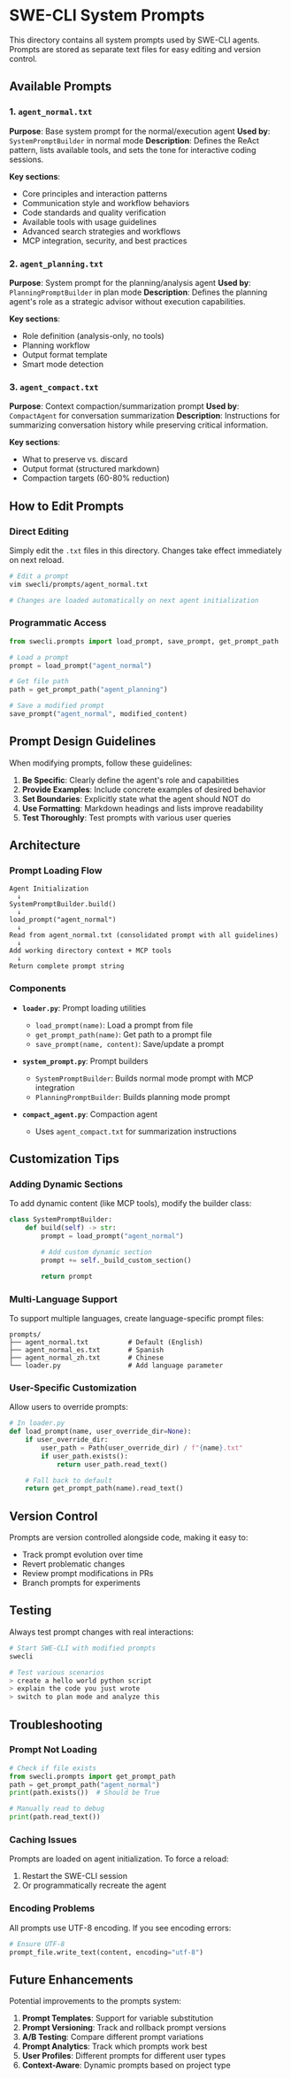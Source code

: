 # SWE-CLI System Prompts

This directory contains all system prompts used by SWE-CLI agents. Prompts are stored as separate text files for easy editing and version control.

## Available Prompts

### 1. `agent_normal.txt`
**Purpose**: Base system prompt for the normal/execution agent
**Used by**: `SystemPromptBuilder` in normal mode
**Description**: Defines the ReAct pattern, lists available tools, and sets the tone for interactive coding sessions.

**Key sections**:
- Core principles and interaction patterns
- Communication style and workflow behaviors
- Code standards and quality verification
- Available tools with usage guidelines
- Advanced search strategies and workflows
- MCP integration, security, and best practices

### 2. `agent_planning.txt`
**Purpose**: System prompt for the planning/analysis agent
**Used by**: `PlanningPromptBuilder` in plan mode
**Description**: Defines the planning agent's role as a strategic advisor without execution capabilities.

**Key sections**:
- Role definition (analysis-only, no tools)
- Planning workflow
- Output format template
- Smart mode detection

### 3. `agent_compact.txt`
**Purpose**: Context compaction/summarization prompt
**Used by**: `CompactAgent` for conversation summarization
**Description**: Instructions for summarizing conversation history while preserving critical information.

**Key sections**:
- What to preserve vs. discard
- Output format (structured markdown)
- Compaction targets (60-80% reduction)

## How to Edit Prompts

### Direct Editing
Simply edit the `.txt` files in this directory. Changes take effect immediately on next reload.

```bash
# Edit a prompt
vim swecli/prompts/agent_normal.txt

# Changes are loaded automatically on next agent initialization
```

### Programmatic Access

```python
from swecli.prompts import load_prompt, save_prompt, get_prompt_path

# Load a prompt
prompt = load_prompt("agent_normal")

# Get file path
path = get_prompt_path("agent_planning")

# Save a modified prompt
save_prompt("agent_normal", modified_content)
```

## Prompt Design Guidelines

When modifying prompts, follow these guidelines:

1. **Be Specific**: Clearly define the agent's role and capabilities
2. **Provide Examples**: Include concrete examples of desired behavior
3. **Set Boundaries**: Explicitly state what the agent should NOT do
4. **Use Formatting**: Markdown headings and lists improve readability
5. **Test Thoroughly**: Test prompts with various user queries

## Architecture

### Prompt Loading Flow

```
Agent Initialization
  ↓
SystemPromptBuilder.build()
  ↓
load_prompt("agent_normal")
  ↓
Read from agent_normal.txt (consolidated prompt with all guidelines)
  ↓
Add working directory context + MCP tools
  ↓
Return complete prompt string
```

### Components

- **`loader.py`**: Prompt loading utilities
  - `load_prompt(name)`: Load a prompt from file
  - `get_prompt_path(name)`: Get path to a prompt file
  - `save_prompt(name, content)`: Save/update a prompt

- **`system_prompt.py`**: Prompt builders
  - `SystemPromptBuilder`: Builds normal mode prompt with MCP integration
  - `PlanningPromptBuilder`: Builds planning mode prompt

- **`compact_agent.py`**: Compaction agent
  - Uses `agent_compact.txt` for summarization instructions

## Customization Tips

### Adding Dynamic Sections

To add dynamic content (like MCP tools), modify the builder class:

```python
class SystemPromptBuilder:
    def build(self) -> str:
        prompt = load_prompt("agent_normal")

        # Add custom dynamic section
        prompt += self._build_custom_section()

        return prompt
```

### Multi-Language Support

To support multiple languages, create language-specific prompt files:

```
prompts/
├── agent_normal.txt          # Default (English)
├── agent_normal_es.txt       # Spanish
├── agent_normal_zh.txt       # Chinese
└── loader.py                 # Add language parameter
```

### User-Specific Customization

Allow users to override prompts:

```python
# In loader.py
def load_prompt(name, user_override_dir=None):
    if user_override_dir:
        user_path = Path(user_override_dir) / f"{name}.txt"
        if user_path.exists():
            return user_path.read_text()

    # Fall back to default
    return get_prompt_path(name).read_text()
```

## Version Control

Prompts are version controlled alongside code, making it easy to:
- Track prompt evolution over time
- Revert problematic changes
- Review prompt modifications in PRs
- Branch prompts for experiments

## Testing

Always test prompt changes with real interactions:

```bash
# Start SWE-CLI with modified prompts
swecli

# Test various scenarios
> create a hello world python script
> explain the code you just wrote
> switch to plan mode and analyze this
```

## Troubleshooting

### Prompt Not Loading

```python
# Check if file exists
from swecli.prompts import get_prompt_path
path = get_prompt_path("agent_normal")
print(path.exists())  # Should be True

# Manually read to debug
print(path.read_text())
```

### Caching Issues

Prompts are loaded on agent initialization. To force a reload:
1. Restart the SWE-CLI session
2. Or programmatically recreate the agent

### Encoding Problems

All prompts use UTF-8 encoding. If you see encoding errors:

```python
# Ensure UTF-8
prompt_file.write_text(content, encoding="utf-8")
```

## Future Enhancements

Potential improvements to the prompts system:

1. **Prompt Templates**: Support for variable substitution
2. **Prompt Versioning**: Track and rollback prompt versions
3. **A/B Testing**: Compare different prompt variations
4. **Prompt Analytics**: Track which prompts work best
5. **User Profiles**: Different prompts for different user types
6. **Context-Aware**: Dynamic prompts based on project type
